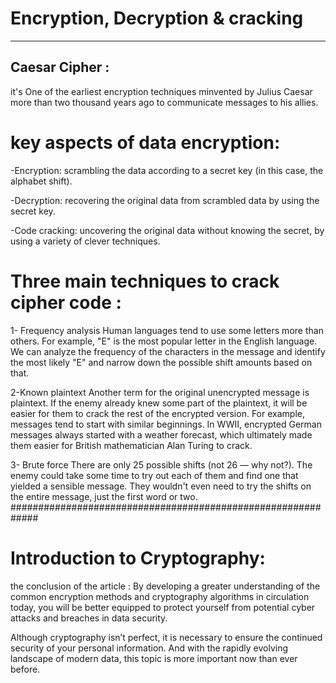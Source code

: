 # Encryption, Decryption & cracking
----------------------------------------------
## Caesar Cipher : 
 it's One of the earliest encryption techniques minvented by Julius Caesar more than two thousand years ago to communicate messages to his allies.

# key aspects of data encryption:
-Encryption: scrambling the data according to a secret key (in this case, the alphabet shift).

-Decryption: recovering the original data from scrambled data by using the secret key.

-Code cracking: uncovering the original data without knowing the secret, by using a variety of clever techniques.


# Three main techniques to crack cipher code :
1- Frequency analysis
Human languages tend to use some letters more than others. For example, "E" is the most popular letter in the English language. We can analyze the frequency of the characters in the message and identify the most likely "E" and narrow down the possible shift amounts based on that.

2-Known plaintext
Another term for the original unencrypted message is plaintext. If the enemy already knew some part of the plaintext, it will be easier for them to crack the rest of the encrypted version.
For example, messages tend to start with similar beginnings. In WWII, encrypted German messages always started with a weather forecast, which ultimately made them easier for British mathematician Alan Turing to crack.

3- Brute force
There are only 25 possible shifts (not 26 — why not?). The enemy could take some time to try out each of them and find one that yielded a sensible message. They wouldn't even need to try the shifts on the entire message, just the first word or two.
#############################################################
# Introduction to Cryptography:
the conclusion of the article :
By developing a greater understanding of the common encryption methods and cryptography algorithms in circulation today, you will be better equipped to protect yourself from potential cyber attacks and breaches in data security.

Although cryptography isn’t perfect, it is necessary to ensure the continued security of your personal information. And with the rapidly evolving landscape of modern data, this topic is more important now than ever before.